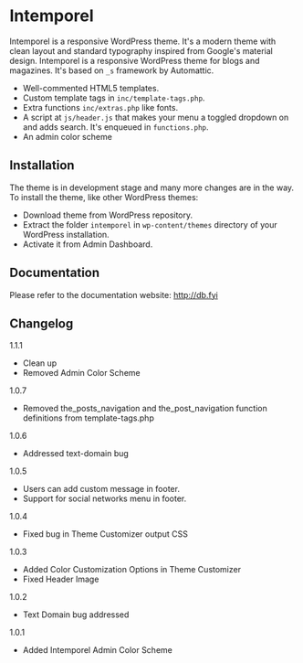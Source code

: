 Intemporel
===

Intemporel is a responsive WordPress theme. It's a modern theme with clean layout and standard typography inspired from Google's material design. Intemporel is a responsive WordPress theme for blogs and magazines. It's based on `_s` framework by Automattic.

* Well-commented HTML5 templates.
* Custom template tags in `inc/template-tags.php`.
* Extra functions `inc/extras.php` like fonts.
* A script at `js/header.js` that makes your menu a toggled dropdown on and adds search. It's enqueued in `functions.php`.
* An admin color scheme

Installation
---------------

The theme is in development stage and many more changes are in the way. To install the theme, like other WordPress themes:

* Download theme from WordPress repository.
* Extract the folder `intemporel` in `wp-content/themes` directory of your WordPress installation.
* Activate it from Admin Dashboard.

Documentation
---------------

Please refer to the documentation website: http://db.fyi

Changelog
---------------

1.1.1
* Clean up
* Removed Admin Color Scheme

1.0.7
* Removed the_posts_navigation and the_post_navigation function definitions from template-tags.php

1.0.6
* Addressed text-domain bug

1.0.5
* Users can add custom message in footer.
* Support for social networks menu in footer.

1.0.4
* Fixed bug in Theme Customizer output CSS

1.0.3
* Added Color Customization Options in Theme Customizer
* Fixed Header Image

1.0.2
* Text Domain bug addressed

1.0.1
* Added Intemporel Admin Color Scheme
